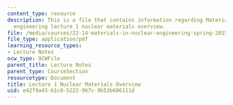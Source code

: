 ```yaml
---
content_type: resource
description: This is a file that contains information regarding Materials in nuclear
  engineering lecture 1 nuclear materials overview.
file: /media/courses/22-14-materials-in-nuclear-engineering-spring-2015/e42f9a43b1c05222967c9b53b686111d_MIT22_14S15_Lecture1.pdf
file_type: application/pdf
learning_resource_types:
- Lecture Notes
ocw_type: OCWFile
parent_title: Lecture Notes
parent_type: CourseSection
resourcetype: Document
title: Lecture 1 Nuclear Materials Overview
uid: e42f9a43-b1c0-5222-967c-9b53b686111d
---
```

